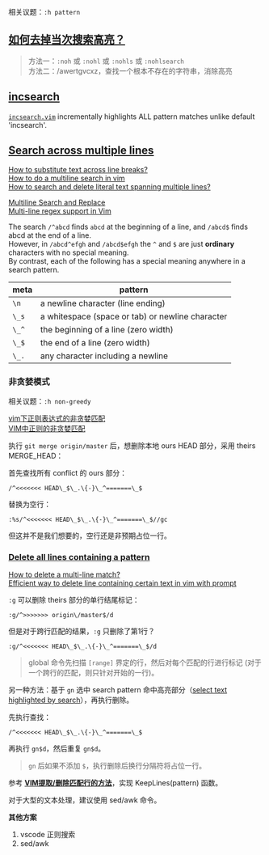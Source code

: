 
相关议题：`:h pattern`

## [如何去掉当次搜索高亮？](http://forum.ubuntu.org.cn/viewtopic.php?p=815643)

> 方法一：`:noh` 或 `:nohl` 或 `:nohls` 或 `:nohlsearch`  
> 方法二：/awertgvcxz，查找一个根本不存在的字符串，消除高亮  

## [incsearch](http://www.vim.org/scripts/script.php?script_id=5038)

[`incsearch.vim`](https://github.com/haya14busa/incsearch.vim) incrementally highlights ALL pattern matches unlike default 'incsearch'.

## [Search across multiple lines](https://vim.fandom.com/wiki/Search_across_multiple_lines)

[How to substitute text across line breaks?](https://vi.stackexchange.com/questions/2830/how-to-substitute-text-across-line-breaks)  
[How to do a multiline search in vim](https://blog-en.openalfa.com/how-to-do-a-multiline-search-in-vim)  
[How to search and delete literal text spanning multiple lines?](https://www.reddit.com/r/vim/comments/28g7y3/how_to_search_and_delete_literal_text_spanning/)  

[Multiline Search and Replace](https://vi.stackexchange.com/questions/6589/multiline-search-and-replace)  
[Multi-line regex support in Vim](https://stackoverflow.com/questions/784176/multi-line-regex-support-in-vim)  

The search `/^abcd` finds `abcd` at the beginning of a line, and `/abcd$` finds abcd at the end of a line.  
However, in `/abcd^efgh` and `/abcd$efgh` the `^` and `$` are just **ordinary** characters with no special meaning.  
By contrast, each of the following has a special meaning anywhere in a search pattern.

meta   | pattern
-------|----------------------------------
`\n`   | a newline character (line ending)
`\_s`  | a whitespace (space or tab) or newline character
`\_^`  | the beginning of a line (zero width)
`\_$`  | the end of a line (zero width)
`\_.`  | any character including a newline

### 非贪婪模式

相关议题：`:h non-greedy`

[vim下正则表达式的非贪婪匹配](https://www.cnblogs.com/vanwoos/p/5006431.html)  
[VIM中正则的非贪婪匹配](https://blog.csdn.net/csCrazybing/article/details/53781385)  

执行 `git merge origin/master` 后，想删除本地 ours HEAD 部分，采用 theirs MERGE_HEAD：

首先查找所有 conflict 的 ours 部分：

```
/^<<<<<<< HEAD\_$\_.\{-}\_^=======\_$
```

替换为空行：

```
:%s/^<<<<<<< HEAD\_$\_.\{-}\_^=======\_$//gc
```

但这并不是我们想要的，空行还是非预期占位一行。

### [Delete all lines containing a pattern](https://vim.fandom.com/wiki/Delete_all_lines_containing_a_pattern)

[How to delete a multi-line match?](https://vi.stackexchange.com/questions/5265/how-to-delete-a-multi-line-match)  
[Efficient way to delete line containing certain text in vim with prompt](https://stackoverflow.com/questions/46781951/efficient-way-to-delete-line-containing-certain-text-in-vim-with-prompt)  

`:g` 可以删除 theirs 部分的单行结尾标记：

```
:g/^>>>>>>> origin\/master$/d
```

但是对于跨行匹配的结果，`:g` 只删除了第1行？

```
:g/^<<<<<<< HEAD\_$\_.\{-}\_^=======\_$/d
```

> global 命令先扫描 `[range]` 界定的行，然后对每个匹配的行进行标记 (对于一个跨行的匹配，则只针对开始的一行)。

另一种方法：基于 `gn` 选中 search pattern 命中高亮部分（[select text highlighted by search](https://superuser.com/questions/224865/vim-select-text-highlighted-by-search)），再执行删除。

先执行查找：

```
/^<<<<<<< HEAD\_$\_.\{-}\_^=======\_$
```

再执行 `gn$d`，然后重复 `gn$d`。

> `gn` 后如果不添加 `$`，执行删除后换行分隔符将占位一行。

参考 [**VIM提取/删除匹配行的方法**](https://zhuanlan.zhihu.com/p/19632777)，实现 KeepLines(pattern) 函数。

对于大型的文本处理，建议使用 sed/awk 命令。

**其他方案**

1. vscode 正则搜索  
2. sed/awk  
